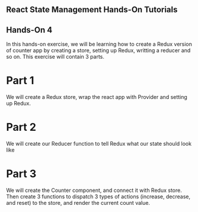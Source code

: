 ## React State Management Hands-On Tutorials


## Hands-On 4

In this hands-on exercise, we will be learning how to create a Redux version of counter app by creating a store, setting up Redux, writting a reducer and so on. 
This exercise will contain 3 parts.

# Part 1
We will create a Redux store, wrap the react app with Provider and setting up Redux.

# Part 2
We will create our Reducer function to tell Redux what our state should look like

# Part 3
We will create the Counter component, and connect it with Redux store. Then create 3 functions to dispatch 3 types of actions (increase, decrease, and reset) to the store, and render the current count value.